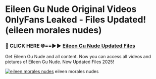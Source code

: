 # Eileen Gu Nude Original Videos 0nlyFans Leaked - Files Updated! (eileen morales nudes)

<h3>🔴 CLICK HERE 🌐==►► <a href="https://tinyurl.com/2p9ay9w9" rel="nofollow">Eileen Gu Nude Updated Files</a></h3>

Get Eileen Gu Nude and all content. Now you can access all videos and pictures of Eileen Gu Nude. New Updated Files 2025!

[![eileen morales nudes](https://i.imgur.com/KQgVmj3.gif)](https://tinyurl.com/2p9ay9w9)
eileen morales nudes
